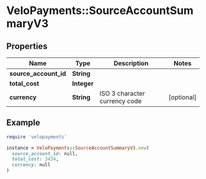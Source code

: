 # VeloPayments::SourceAccountSummaryV3

## Properties

| Name | Type | Description | Notes |
| ---- | ---- | ----------- | ----- |
| **source_account_id** | **String** |  |  |
| **total_cost** | **Integer** |  |  |
| **currency** | **String** | ISO 3 character currency code | [optional] |

## Example

```ruby
require 'velopayments'

instance = VeloPayments::SourceAccountSummaryV3.new(
  source_account_id: null,
  total_cost: 3434,
  currency: null
)
```

